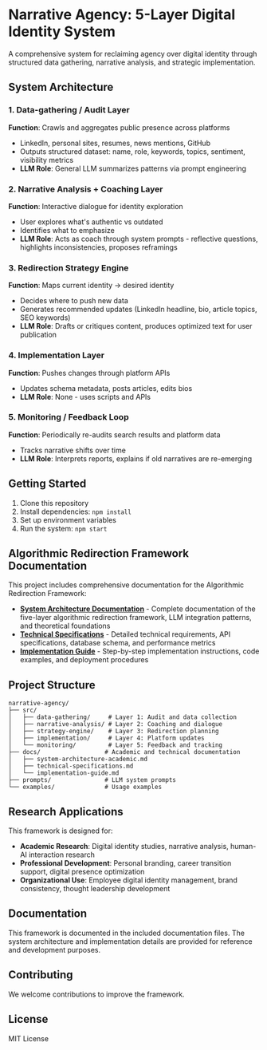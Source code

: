 # Narrative Agency: 5-Layer Digital Identity System

A comprehensive system for reclaiming agency over digital identity through structured data gathering, narrative analysis, and strategic implementation.

## System Architecture

### 1. Data-gathering / Audit Layer
**Function**: Crawls and aggregates public presence across platforms
- LinkedIn, personal sites, resumes, news mentions, GitHub
- Outputs structured dataset: name, role, keywords, topics, sentiment, visibility metrics
- **LLM Role**: General LLM summarizes patterns via prompt engineering

### 2. Narrative Analysis + Coaching Layer  
**Function**: Interactive dialogue for identity exploration
- User explores what's authentic vs outdated
- Identifies what to emphasize
- **LLM Role**: Acts as coach through system prompts - reflective questions, highlights inconsistencies, proposes reframings

### 3. Redirection Strategy Engine
**Function**: Maps current identity → desired identity
- Decides where to push new data
- Generates recommended updates (LinkedIn headline, bio, article topics, SEO keywords)
- **LLM Role**: Drafts or critiques content, produces optimized text for user publication

### 4. Implementation Layer
**Function**: Pushes changes through platform APIs
- Updates schema metadata, posts articles, edits bios
- **LLM Role**: None - uses scripts and APIs

### 5. Monitoring / Feedback Loop
**Function**: Periodically re-audits search results and platform data
- Tracks narrative shifts over time
- **LLM Role**: Interprets reports, explains if old narratives are re-emerging

## Getting Started

1. Clone this repository
2. Install dependencies: `npm install`
3. Set up environment variables
4. Run the system: `npm start`

## Algorithmic Redirection Framework Documentation

This project includes comprehensive documentation for the Algorithmic Redirection Framework:

- **[System Architecture Documentation](docs/system-architecture-academic.md)** - Complete documentation of the five-layer algorithmic redirection framework, LLM integration patterns, and theoretical foundations
- **[Technical Specifications](docs/technical-specifications.md)** - Detailed technical requirements, API specifications, database schema, and performance metrics
- **[Implementation Guide](docs/implementation-guide.md)** - Step-by-step implementation instructions, code examples, and deployment procedures

## Project Structure

```
narrative-agency/
├── src/
│   ├── data-gathering/     # Layer 1: Audit and data collection
│   ├── narrative-analysis/ # Layer 2: Coaching and dialogue
│   ├── strategy-engine/    # Layer 3: Redirection planning
│   ├── implementation/     # Layer 4: Platform updates
│   └── monitoring/         # Layer 5: Feedback and tracking
├── docs/                  # Academic and technical documentation
│   ├── system-architecture-academic.md
│   ├── technical-specifications.md
│   └── implementation-guide.md
├── prompts/               # LLM system prompts
└── examples/              # Usage examples
```

## Research Applications

This framework is designed for:

- **Academic Research**: Digital identity studies, narrative analysis, human-AI interaction research
- **Professional Development**: Personal branding, career transition support, digital presence optimization
- **Organizational Use**: Employee digital identity management, brand consistency, thought leadership development

## Documentation

This framework is documented in the included documentation files. The system architecture and implementation details are provided for reference and development purposes.

## Contributing

We welcome contributions to improve the framework.

## License

MIT License
